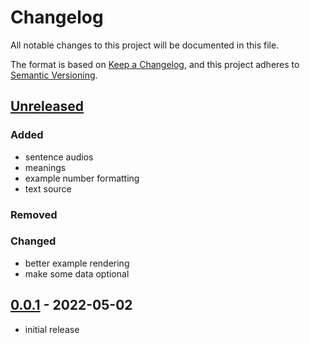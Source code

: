 # Changelog
All notable changes to this project will be documented in this file.

The format is based on [Keep a Changelog](https://keepachangelog.com/en/1.0.0/),
and this project adheres to [Semantic Versioning](https://semver.org/spec/v2.0.0.html).

## [Unreleased]

### Added

* sentence audios
* meanings
* example number formatting
* text source

### Removed

### Changed
* better example rendering
* make some data optional

## [0.0.1] - 2022-05-02
* initial release

[Unreleased]: https://github.com/fmatter/clld-corpus-plugin/compare/v0.0.1...HEAD
[0.0.1]: https://github.com/fmatter/clld-corpus-plugin/releases/tag/v0.0.1
